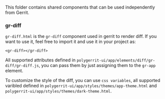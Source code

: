 This folder contains shared components that can be used independently from Gerrit.

### gr-diff

`gr-diff.html` is the `gr-diff` component used in gerrit to render diff. If you want to use it, feel free to import it and use it in your project as:

```
<gr-diff></gr-diff>
```

All supported attributes defined in `polygerrit-ui/app/elements/diff/gr-diff/gr-diff.js`, you can pass them by just assigning them to the `gr-app` element.

To customize the style of the diff, you can use `css variables`, all supported varibled defined in `polygerrit-ui/app/styles/themes/app-theme.html` and `polygerrit-ui/app/styles/themes/dark-theme.html`.
